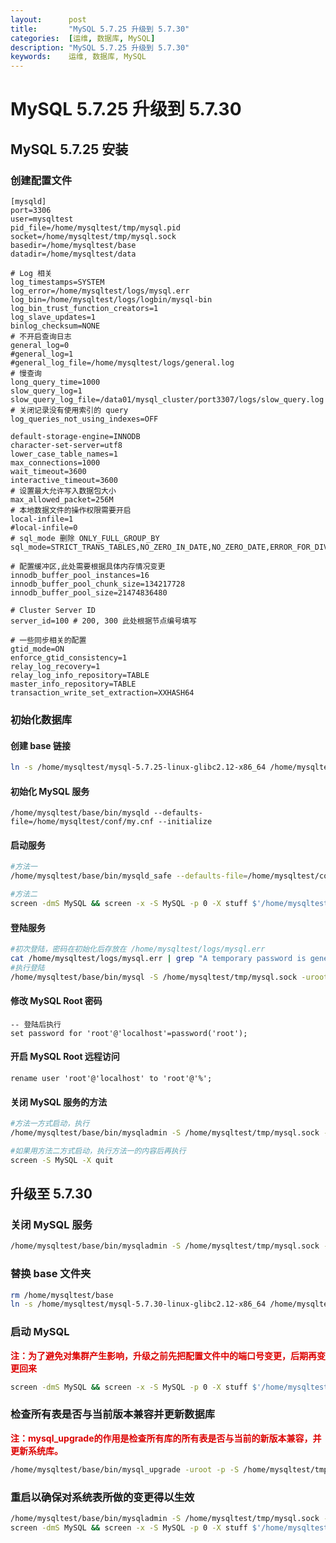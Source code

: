 ```yaml
---
layout:      post
title:       "MySQL 5.7.25 升级到 5.7.30"
categories:  [运维, 数据库, MySQL]
description: "MySQL 5.7.25 升级到 5.7.30"
keywords:    运维, 数据库, MySQL
---
```


# MySQL 5.7.25 升级到 5.7.30

## MySQL 5.7.25 安装

### 创建配置文件

```properties
[mysqld]
port=3306
user=mysqltest
pid_file=/home/mysqltest/tmp/mysql.pid
socket=/home/mysqltest/tmp/mysql.sock
basedir=/home/mysqltest/base
datadir=/home/mysqltest/data

# Log 相关
log_timestamps=SYSTEM
log_error=/home/mysqltest/logs/mysql.err
log_bin=/home/mysqltest/logs/logbin/mysql-bin
log_bin_trust_function_creators=1
log_slave_updates=1
binlog_checksum=NONE
# 不开启查询日志
general_log=0
#general_log=1
#general_log_file=/home/mysqltest/logs/general.log
# 慢查询
long_query_time=1000
slow_query_log=1
slow_query_log_file=/data01/mysql_cluster/port3307/logs/slow_query.log
# 关闭记录没有使用索引的 query
log_queries_not_using_indexes=OFF

default-storage-engine=INNODB
character-set-server=utf8
lower_case_table_names=1
max_connections=1000
wait_timeout=3600
interactive_timeout=3600
# 设置最大允许写入数据包大小
max_allowed_packet=256M
# 本地数据文件的操作权限需要开启
local-infile=1
#local-infile=0
# sql_mode 删除 ONLY_FULL_GROUP_BY
sql_mode=STRICT_TRANS_TABLES,NO_ZERO_IN_DATE,NO_ZERO_DATE,ERROR_FOR_DIVISION_BY_ZERO,NO_AUTO_CREATE_USER,NO_ENGINE_SUBSTITUTION

# 配置缓冲区,此处需要根据具体内存情况变更
innodb_buffer_pool_instances=16
innodb_buffer_pool_chunk_size=134217728
innodb_buffer_pool_size=21474836480

# Cluster Server ID
server_id=100 # 200, 300 此处根据节点编号填写

# 一些同步相关的配置
gtid_mode=ON
enforce_gtid_consistency=1
relay_log_recovery=1
relay_log_info_repository=TABLE
master_info_repository=TABLE
transaction_write_set_extraction=XXHASH64
```

### 初始化数据库

#### 创建 base 链接

```bash
ln -s /home/mysqltest/mysql-5.7.25-linux-glibc2.12-x86_64 /home/mysqltest/base
```

#### 初始化 MySQL 服务

```
/home/mysqltest/base/bin/mysqld --defaults-file=/home/mysqltest/conf/my.cnf --initialize
```

#### 启动服务

```bash
#方法一
/home/mysqltest/base/bin/mysqld_safe --defaults-file=/home/mysqltest/conf/my.cnf &

#方法二
screen -dmS MySQL && screen -x -S MySQL -p 0 -X stuff $'/home/mysqltest/base/bin/mysqld_safe --defaults-file=/home/mysqltest/conf/my.cnf\n'
```

#### 登陆服务

```bash
#初次登陆，密码在初始化后存放在 /home/mysqltest/logs/mysql.err
cat /home/mysqltest/logs/mysql.err | grep "A temporary password is generated for" | awk '{print $NF}'
#执行登陆
/home/mysqltest/base/bin/mysql -S /home/mysqltest/tmp/mysql.sock -uroot -p
```

#### 修改 MySQL Root 密码

```mysql
-- 登陆后执行
set password for 'root'@'localhost'=password('root');
```

#### 开启 MySQL Root 远程访问

```mysql
rename user 'root'@'localhost' to 'root'@'%';
```

#### 关闭 MySQL 服务的方法

```bash
#方法一方式启动，执行
/home/mysqltest/base/bin/mysqladmin -S /home/mysqltest/tmp/mysql.sock -u root -p shutdown

#如果用方法二方式启动，执行方法一的内容后再执行
screen -S MySQL -X quit
```

## 升级至 5.7.30

### 关闭 MySQL 服务

```bash
/home/mysqltest/base/bin/mysqladmin -S /home/mysqltest/tmp/mysql.sock -u root -p shutdown && screen -S MySQL -X quit
```

### 替换 base 文件夹

```bash
rm /home/mysqltest/base
ln -s /home/mysqltest/mysql-5.7.30-linux-glibc2.12-x86_64 /home/mysqltest/base
```

### 启动 MySQL

**<font color="#dd0000">注：为了避免对集群产生影响，升级之前先把配置文件中的端口号变更，后期再变更回来</font>**

```bash
screen -dmS MySQL && screen -x -S MySQL -p 0 -X stuff $'/home/mysqltest/base/bin/mysqld_safe --defaults-file=/home/mysqltest/conf/my.cnf\n'
```

### 检查所有表是否与当前版本兼容并更新数据库

**<font color="#dd0000">注：mysql_upgrade的作用是检查所有库的所有表是否与当前的新版本兼容，并更新系统库。</font>**

```bash
/home/mysqltest/base/bin/mysql_upgrade -uroot -p -S /home/mysqltest/tmp/mysql.sock
```

### 重启以确保对系统表所做的变更得以生效

```bash
/home/mysqltest/base/bin/mysqladmin -S /home/mysqltest/tmp/mysql.sock -u root -p shutdown && screen -S MySQL -X quit
screen -dmS MySQL && screen -x -S MySQL -p 0 -X stuff $'/home/mysqltest/base/bin/mysqld_safe --defaults-file=/home/mysqltest/conf/my.cnf\n'
```
